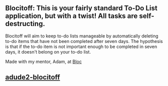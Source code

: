 ## Blocitoff: This is your fairly standard To-Do List application, but with a twist! All tasks are self-destructing.

Blocitoff will aim to keep to-do lists manageable by automatically deleting to-do items that have not been completed after seven days. The hypothesis is that if the to-do item is not important enough to be completed in seven days, it doesn't belong on your to-do list.

Made with my mentor, Adam, at [Bloc](http://bloc.io)

## [adude2-blocitoff](#)
